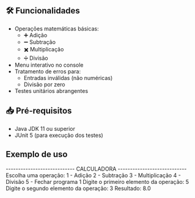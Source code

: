 ## 🛠️ Funcionalidades

- Operações matemáticas básicas:
  - ➕ Adição
  - ➖ Subtração
  - ✖️ Multiplicação
  - ➗ Divisão
- Menu interativo no console
- Tratamento de erros para:
  - Entradas inválidas (não numéricas)
  - Divisão por zero
- Testes unitários abrangentes

## 📥 Pré-requisitos

- Java JDK 11 ou superior
- JUnit 5 (para execução dos testes)

## Exemplo de uso

---------------------------- CALCULADORA ----------------------------
Escolha uma operação: 
1 - Adição 
2 - Subtração
3 - Multiplicação
4 - Divisão
5 - Fechar programa
1
Digite o primeiro elemento da operação: 
5
Digite o segundo elemento da operação: 
3
Resultado: 8.0


